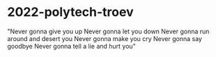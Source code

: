 # 2022-polytech-troev

"Never gonna give you up
Never gonna let you down
Never gonna run around and desert you
Never gonna make you cry
Never gonna say goodbye
Never gonna tell a lie and hurt you"
